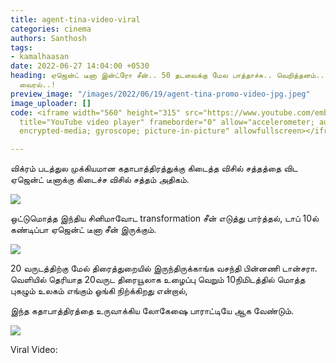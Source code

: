 ```yaml
---
title: agent-tina-video-viral
categories: cinema
authors: Santhosh
tags:
- kamalhaasan
date: 2022-06-27 14:04:00 +0530
heading: ஏஜென்ட் டீனா இன்ட்ரோ சீன்.. 50 தடவைக்கு மேல பாத்தாச்சு.. வெறித்தனம்.. வீடியோ
  வைரல்..!
preview_image: "/images/2022/06/19/agent-tina-promo-video-jpg.jpeg"
image_uploader: []
code: <iframe width="560" height="315" src="https://www.youtube.com/embed/TqCOcDoCpY4"
  title="YouTube video player" frameborder="0" allow="accelerometer; autoplay; clipboard-write;
  encrypted-media; gyroscope; picture-in-picture" allowfullscreen></iframe>

---
```

விக்ரம் படத்துல முக்கியமான கதாபாத்திரத்துக்கு கிடைத்த விசில் சத்தத்தை விட ஏஜென்ட் டீனாக்கு கிடைச்ச விசில் சத்தம் அதிகம்.

![](/images/2022/06/19/aganet-tina-2-jpg.jpeg)

ஒட்டுமொத்த இந்திய சினிமாவோட transformation சீன் எடுத்து பார்த்தல், டாப் 10ல் கண்டிப்பா ஏஜென்ட் டீனா சீன் இருக்கும்.

![](/images/2022/06/19/aganet-tina-1-jpg.jpeg)

20 வருடத்திற்கு மேல் திரைத்துறையில் இருந்திருக்காங்க வசந்தி பின்னணி டான்சரா. வெளியில் தெரியாத 20வருட திரையூலாக உழைப்பு வெறும் 10நிமிடத்தில் மொத்த புகழும் உலகம் எங்கும் ஓங்கி நிற்க்கிறது என்றால்,

இந்த கதாபாத்திரத்தை உருவாக்கிய லோகேஷை பாராட்டியே ஆக வேண்டும்.

![](/images/2022/06/19/aganet-tina-3-jpg.jpeg)

Viral Video:
